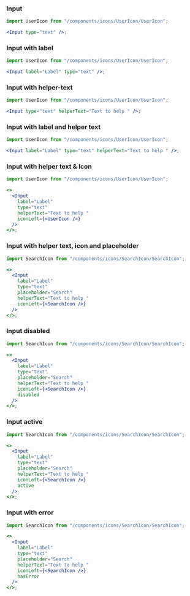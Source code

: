 ### Input

```jsx harmony
import UserIcon from "/components/icons/UserIcon/UserIcon";

<Input type="text" />;
```

### Input with label

```jsx harmony
import UserIcon from "/components/icons/UserIcon/UserIcon";

<Input label="Label" type="text" />;
```

### Input with helper-text

```jsx harmony
import UserIcon from "/components/icons/UserIcon/UserIcon";

<Input type="text" helperText="Text to help " />;
```

### Input with label and helper text

```jsx harmony
import UserIcon from "/components/icons/UserIcon/UserIcon";

<Input label="Label" type="text" helperText="Text to help " />;
```

### Input with helper text & Icon

```jsx harmony
import UserIcon from "/components/icons/UserIcon/UserIcon";

<>
  <Input
    label="Label"
    type="text"
    helperText="Text to help "
    iconLeft={<UserIcon />}
  />
</>;
```

### Input with helper text, icon and placeholder

```jsx harmony
import SearchIcon from "/components/icons/SearchIcon/SearchIcon";

<>
  <Input
    label="Label"
    type="text"
    placeholder="Search"
    helperText="Text to help "
    iconLeft={<SearchIcon />}
  />
</>;
```

### Input disabled

```jsx harmony
import SearchIcon from "/components/icons/SearchIcon/SearchIcon";

<>
  <Input
    label="Label"
    type="text"
    placeholder="Search"
    helperText="Text to help "
    iconLeft={<SearchIcon />}
    disabled
  />
</>;
```

### Input active

```jsx harmony
import SearchIcon from "/components/icons/SearchIcon/SearchIcon";

<>
  <Input
    label="Label"
    type="text"
    placeholder="Search"
    helperText="Text to help "
    iconLeft={<SearchIcon />}
    active
  />
</>;
```

### Input with error

```jsx harmony
import SearchIcon from "/components/icons/SearchIcon/SearchIcon";

<>
  <Input
    label="Label"
    type="text"
    placeholder="Search"
    helperText="Text to help "
    iconLeft={<SearchIcon />}
    hasError
  />
</>;
```
